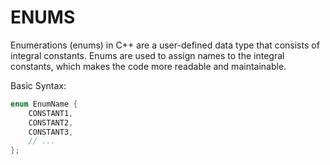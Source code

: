 # ENUMS

Enumerations (enums) in C++ are a user-defined data type that consists of integral constants. Enums are used to assign names to the integral constants, which makes the code more readable and maintainable.

Basic Syntax:

```cpp
enum EnumName {
    CONSTANT1,
    CONSTANT2,
    CONSTANT3,
    // ...
};
```
